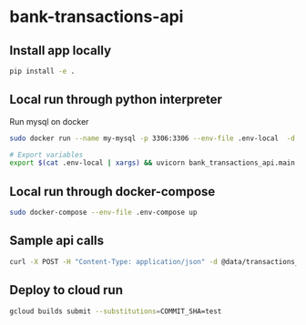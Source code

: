 # bank-transactions-api

## Install app locally
```bash
pip install -e .
```

## Local run through python interpreter
Run mysql on docker
```bash
sudo docker run --name my-mysql -p 3306:3306 --env-file .env-local  -d mysql:latest
```


```bash
# Export variables
export $(cat .env-local | xargs) && uvicorn bank_transactions_api.main:app --reload
```

## Local run through docker-compose
```bash
sudo docker-compose --env-file .env-compose up
```

## Sample api calls
```bash
curl -X POST -H "Content-Type: application/json" -d @data/transactions_sample.json http://localhost:8000/transactions
```

## Deploy to cloud run
```bash
gcloud builds submit --substitutions=COMMIT_SHA=test
```